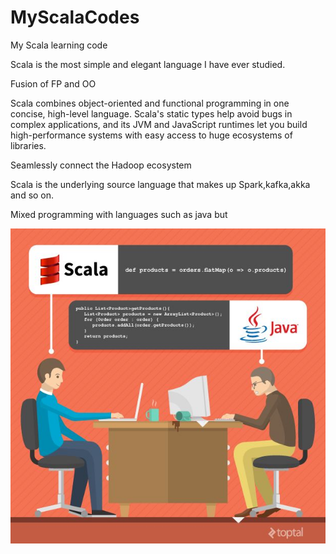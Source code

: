 # MyScalaCodes
My Scala learning code


Scala is the most simple and elegant language I have ever studied.

Fusion of FP and OO

Scala combines object-oriented and functional programming in one concise, high-level language. Scala's static types help avoid bugs in complex applications, and its JVM and JavaScript runtimes let you build high-performance systems with easy access to huge ecosystems of libraries.

Seamlessly connect the Hadoop ecosystem

Scala is the underlying source language that makes up Spark,kafka,akka and so on.

Mixed programming with languages such as java but

![image](https://github.com/29DCH/MyScalaCodes/blob/master/interesting_picture.jpg)





